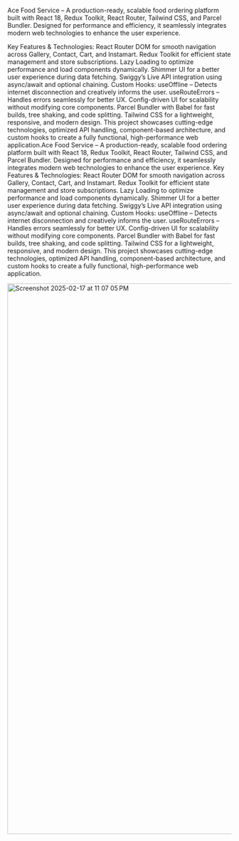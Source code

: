 Ace Food Service – A production-ready, scalable food ordering platform built with React 18, Redux Toolkit, React Router, Tailwind CSS, and Parcel Bundler. Designed for performance and efficiency, it seamlessly integrates modern web technologies to enhance the user experience.

Key Features & Technologies:
React Router DOM for smooth navigation across Gallery, Contact, Cart, and Instamart.
Redux Toolkit for efficient state management and store subscriptions.
Lazy Loading to optimize performance and load components dynamically.
Shimmer UI for a better user experience during data fetching.
Swiggy’s Live API integration using async/await and optional chaining.
Custom Hooks:
useOffline – Detects internet disconnection and creatively informs the user.
useRouteErrors – Handles errors seamlessly for better UX.
Config-driven UI for scalability without modifying core components.
Parcel Bundler with Babel for fast builds, tree shaking, and code splitting.
Tailwind CSS for a lightweight, responsive, and modern design.
This project showcases cutting-edge technologies, optimized API handling, component-based architecture, and custom hooks to create a fully functional, high-performance web application.Ace Food Service – A production-ready, scalable food ordering platform built with React 18, Redux Toolkit, React Router, Tailwind CSS, and Parcel Bundler. Designed for performance and efficiency, it seamlessly integrates modern web technologies to enhance the user experience. Key Features & Technologies: React Router DOM for smooth navigation across Gallery, Contact, Cart, and Instamart. Redux Toolkit for efficient state management and store subscriptions. Lazy Loading to optimize performance and load components dynamically. Shimmer UI for a better user experience during data fetching. Swiggy’s Live API integration using async/await and optional chaining. Custom Hooks: useOffline – Detects internet disconnection and creatively informs the user. useRouteErrors – Handles errors seamlessly for better UX. Config-driven UI for scalability without modifying core components. Parcel Bundler with Babel for fast builds, tree shaking, and code splitting. Tailwind CSS for a lightweight, responsive, and modern design. This project showcases cutting-edge technologies, optimized API handling, component-based architecture, and custom hooks to create a fully functional, high-performance web application.

<img width="1238" alt="Screenshot 2025-02-17 at 11 07 05 PM" src="https://github.com/user-attachments/assets/70b8f314-c09f-4574-a815-25a23dc822be" />
